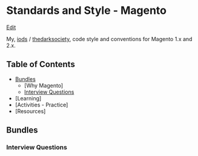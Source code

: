 Standards and Style - Magento
=============================

[Edit](https://github.com/thedarksociety/congruence-standard)

My, [iods](https://github.com/iods) / [thedarksociety](https://github.com/thedarksociety), code style and conventions for Magento 1.x and 2.x.


Table of Contents
-----------------

 - [Bundles](#bundles)
   - [Why Magento]
   - [Interview Questions](#interview-questions)
 - [Learning]
 - [Activities - Practice]
 - [Resources]

## Bundles

### Interview Questions

